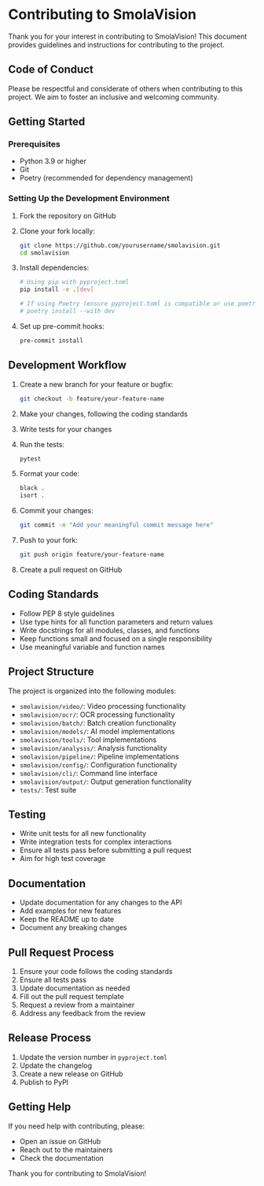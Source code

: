 # Contributing to SmolaVision

Thank you for your interest in contributing to SmolaVision! This document provides guidelines and instructions for contributing to the project.

## Code of Conduct

Please be respectful and considerate of others when contributing to this project. We aim to foster an inclusive and welcoming community.

## Getting Started

### Prerequisites

- Python 3.9 or higher
- Git
- Poetry (recommended for dependency management)

### Setting Up the Development Environment

1. Fork the repository on GitHub
2. Clone your fork locally:
   ```bash
   git clone https://github.com/yourusername/smolavision.git
   cd smolavision
   ```

3. Install dependencies:
   ```bash
   # Using pip with pyproject.toml
   pip install -e .[dev]
   
   # If using Poetry (ensure pyproject.toml is compatible or use poetry init/add)
   # poetry install --with dev
   ```

4. Set up pre-commit hooks:
   ```bash
   pre-commit install
   ```

## Development Workflow

1. Create a new branch for your feature or bugfix:
   ```bash
   git checkout -b feature/your-feature-name
   ```

2. Make your changes, following the coding standards

3. Write tests for your changes

4. Run the tests:
   ```bash
   pytest
   ```

5. Format your code:
   ```bash
   black .
   isort .
   ```

6. Commit your changes:
   ```bash
   git commit -m "Add your meaningful commit message here"
   ```

7. Push to your fork:
   ```bash
   git push origin feature/your-feature-name
   ```

8. Create a pull request on GitHub

## Coding Standards

- Follow PEP 8 style guidelines
- Use type hints for all function parameters and return values
- Write docstrings for all modules, classes, and functions
- Keep functions small and focused on a single responsibility
- Use meaningful variable and function names

## Project Structure

The project is organized into the following modules:

- `smolavision/video/`: Video processing functionality
- `smolavision/ocr/`: OCR processing functionality
- `smolavision/batch/`: Batch creation functionality
- `smolavision/models/`: AI model implementations
- `smolavision/tools/`: Tool implementations
- `smolavision/analysis/`: Analysis functionality
- `smolavision/pipeline/`: Pipeline implementations
- `smolavision/config/`: Configuration functionality
- `smolavision/cli/`: Command line interface
- `smolavision/output/`: Output generation functionality
- `tests/`: Test suite

## Testing

- Write unit tests for all new functionality
- Write integration tests for complex interactions
- Ensure all tests pass before submitting a pull request
- Aim for high test coverage

## Documentation

- Update documentation for any changes to the API
- Add examples for new features
- Keep the README up to date
- Document any breaking changes

## Pull Request Process

1. Ensure your code follows the coding standards
2. Ensure all tests pass
3. Update documentation as needed
4. Fill out the pull request template
5. Request a review from a maintainer
6. Address any feedback from the review

## Release Process

1. Update the version number in `pyproject.toml`
2. Update the changelog
3. Create a new release on GitHub
4. Publish to PyPI

## Getting Help

If you need help with contributing, please:

- Open an issue on GitHub
- Reach out to the maintainers
- Check the documentation

Thank you for contributing to SmolaVision!
